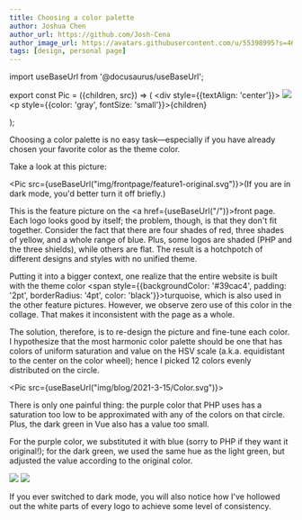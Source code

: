 ```yaml
---
title: Choosing a color palette
author: Joshua Chen
author_url: https://github.com/Josh-Cena
author_image_url: https://avatars.githubusercontent.com/u/55398995?s=460&u=88dc0dcb0691877524dd8739db9fde7ed4fa9721&v=4
tags: [design, personal page]
---
```


import useBaseUrl from '@docusaurus/useBaseUrl';

export const Pic = ({children, src}) => (
    <div style={{textAlign: 'center'}}>
        <img src={src} />
        <p style={{color: 'gray', fontSize: 'small'}}>{children}</p>
    </div>);

Choosing a color palette is no easy task—especially if you have already chosen your favorite color as the theme color.

<!-- truncate -->

Take a look at this picture:

<Pic src={useBaseUrl("img/frontpage/feature1-original.svg")}>(If you are in dark mode, you'd better turn it off briefly.)</Pic>

This is the feature picture on the <a href={useBaseUrl("/")}>front page</a>. Each logo looks good by itself; the problem, though, is that they don't fit together. Consider the fact that there are four shades of red, three shades of yellow, and a whole range of blue. Plus, some logos are shaded (PHP and the three shields), while others are flat. The result is a hotchpotch of different designs and styles with no unified theme.

Putting it into a bigger context, one realize that the entire website is built with the theme color <span style={{backgroundColor: '#39cac4', padding: '2pt', borderRadius: '4pt', color: 'black'}}>turquoise</span>, which is also used in the other feature pictures. However, we observe zero use of this color in the collage. That makes it inconsistent with the page as a whole.

The solution, therefore, is to re-design the picture and fine-tune each color. I hypothesize that the most harmonic color palette should be one that has colors of uniform saturation and value on the HSV scale (a.k.a. equidistant to the center on the color wheel); hence I picked 12 colors evenly distributed on the circle.

<Pic src={useBaseUrl("img/blog/2021-3-15/Color.svg")}></Pic>

There is only one painful thing: the purple color that PHP uses has a saturation too low to be approximated with any of the colors on that circle. Plus, the dark green in Vue also has a value too small.

For the purple color, we substituted it with blue (sorry to PHP if they want it original!); for the dark green, we used the same hue as the light green, but adjusted the value according to the original color.

<div style={{textAlign: 'center'}}>
<img src={useBaseUrl("img/frontpage/feature1-original.svg")} style={{margin: '-30px', maxWidth: '400px'}}></img>
<img src={useBaseUrl("img/frontpage/feature1.svg")} style={{margin: '-30px', maxWidth: '400px'}}></img>
</div>

If you ever switched to dark mode, you will also notice how I've hollowed out the white parts of every logo to achieve some level of consistency.

